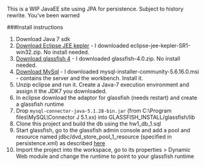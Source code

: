 This is a WIP JavaEE site using JPA for persistence. Subject to history rewrite. You've been warned

###Install instructions

1. Download Java 7 sdk
1. [Download Eclipse JEE kepler](https://glassfish.java.net/download.html) - I downloaded eclipse-jee-kepler-SR1-win32.zip. No install needed.
2. [Download glassfish 4](https://glassfish.java.net/download.html) - I downloaded glassfish-4.0.zip. No install needed.
3. [Download MySql](http://dev.mysql.com/downloads/windows/installer/) - I downloaded mysql-installer-community-5.6.16.0.msi - contains the server and the workbench. Install it.
5. Unzip eclipse and run it. Create a Java-7 execution environment and assign it the JDK7 you downloaded.
6. In eclipse download the adaptor for glassfish (needs restart) and create a glassfish runtime
6. Drop `mysql-connector-java-5.1.28-bin.jar` (from C:\Program files\MySQL\Connector J 5.1.xx)  into GLASSFISH_INSTALL/glassfish/lib
4. Clone this project and build the db using the hw1_db_1.sql
5. Start glassfish, go to the glassfish admin console and add a pool and resource named jdbc/dvd_store_pool_1_resource (specified in persistence.xml) as described [here](http://utumno.github.io/blog/2014/02/02/glassfish-connection-pools/)
9. Import the project into the workspace, go to its properties > Dynamic Web module and change the runtime to point to your glassfish runtime
